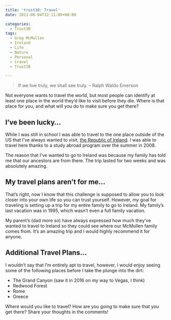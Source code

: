 ```yaml
---
title: 'trust30: Travel'
date: 2011-06-04T12:11:09+00:00

categories:
  - Trust30
tags:
  - Greg McMullen
  - Ireland
  - Life
  - Nature
  - Personal
  - travel
  - Trust30

---
```

> If we live truly, we shall see truly. &#8211; Ralph Waldo Emerson

Not everyone wants to travel the world, but most people can identify at least one place in the world they’d like to visit before they die. Where is that place for you, and what will you do to make sure you get there?

## I&#8217;ve been lucky&#8230;

While I was still in school I was able to travel to the one place outside of the US that I&#8217;ve always wanted to visit, [the Republic of Ireland](http://www.discoverireland.com/int/). I was able to travel here thanks to a study abroad program over the summer in 2008.

The reason that I&#8217;ve wanted to go to Ireland was because my family has told me that our ancestors are from there. The trip lasted for two weeks and was absolutely amazing.

## My travel plans aren&#8217;t for me&#8230;

That&#8217;s right, now I know that this challenge is supposed to allow you to look closer into your own life so you can trust yourself. However, my goal for traveling is setting up a trip for my entire family to go to Ireland. My family&#8217;s last vacation was in 1995, which wasn&#8217;t even a full family vacation.

My parent&#8217;s (dad more so) have always expressed how much they&#8217;ve wanted to travel to Ireland so they could see where our McMullen family comes from. It&#8217;s an amazing trip and I would highly recommend it for anyone.

## Additional Travel Plans&#8230;

I wouldn&#8217;t say that I&#8217;m entirely apt to travel, however, I would enjoy seeing some of the following places before I take the plunge into the dirt:

  * The Grand Canyon (saw it in 2016 on my way to Vegas, I think)
  * Redwood Forest
  * Rome
  * Greece

Where would you like to travel? How are you going to make sure that you get there? Share your thoughts in the comments!